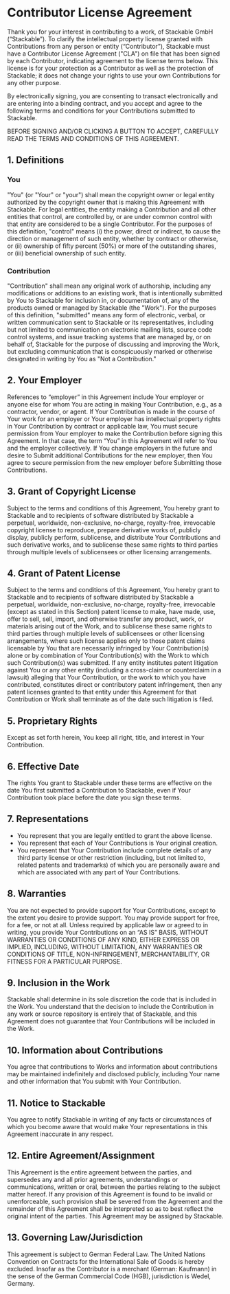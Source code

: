 # Contributor License Agreement

Thank you for your interest in contributing to a work, of Stackable GmbH (“Stackable”).
To clarify the intellectual property license granted with Contributions from any person or entity (“Contributor”), Stackable must have a Contributor License Agreement ("CLA") on file that has been signed by each Contributor, indicating agreement to the license terms below.
This license is for your protection as a Contributor as well as the protection of Stackable;
it does not change your rights to use your own Contributions for any other purpose.

By electronically signing, you are consenting to transact electronically and are entering into a binding contract, and you accept and agree to the following terms and conditions for your Contributions submitted to Stackable.

BEFORE SIGNING AND/OR CLICKING A BUTTON TO ACCEPT, CAREFULLY READ THE TERMS AND CONDITIONS OF THIS AGREEMENT.

## 1. Definitions

### You

"You" (or "Your" or "your") shall mean the copyright owner or legal entity authorized by the copyright owner that is making this Agreement with Stackable.
For legal entities, the entity making a Contribution and all other entities that control, are controlled by, or are under common control with that entity are considered to be a single Contributor.
For the purposes of this definition, "control" means (i) the power, direct or indirect, to cause the direction or management of such entity, whether by contract or otherwise, or (ii) ownership of fifty percent (50%) or more of the outstanding shares, or (iii) beneficial ownership of such entity.

### Contribution

"Contribution" shall mean any original work of authorship, including any modifications or additions to an existing work, that is intentionally submitted by You to Stackable for inclusion  in, or documentation of, any of the products owned or managed by Stackable (the "Work").
For the purposes of this definition, "submitted" means any form of electronic, verbal, or written communication sent to Stackable or its representatives, including but not limited to communication on electronic mailing lists, source code control systems, and issue tracking systems that are managed by, or on behalf of, Stackable for the purpose of discussing and improving the Work, but excluding communication that is conspicuously marked or otherwise designated in writing by You as "Not a Contribution."

## 2. Your Employer
References to “employer” in this Agreement include Your employer or anyone else for whom You are acting in making Your Contribution, e.g., as a contractor, vendor, or agent.
If Your Contribution is made in the course of Your work for an employer or Your employer has intellectual property rights in Your Contribution by contract or applicable law, You must secure permission from Your employer to make the Contribution before signing this Agreement.
In that case, the term “You” in this Agreement will refer to You and the employer collectively.
If You change employers in the future and desire to Submit additional Contributions for the new employer, then You agree to secure permission from the new employer before Submitting those Contributions.

## 3. Grant of Copyright License
Subject to the terms and conditions of this Agreement, You hereby grant to Stackable and to recipients of software distributed by Stackable a perpetual, worldwide, non-exclusive, no-charge, royalty-free, irrevocable copyright license to reproduce, prepare derivative works of, publicly display, publicly perform, sublicense, and distribute Your Contributions and such derivative works, and to sublicense these same rights to third parties through multiple levels of sublicensees or other licensing arrangements.

## 4. Grant of Patent License
Subject to the terms and conditions of this Agreement, You hereby grant to Stackable and to recipients of software distributed by Stackable a perpetual, worldwide, non-exclusive, no-charge, royalty-free, irrevocable (except as stated in this Section) patent license to make, have made, use, offer to sell, sell, import, and otherwise transfer any product, work, or materials arising out of the Work, and to sublicense these same rights to third parties through multiple levels of sublicensees or other licensing arrangements, where such license applies only to those patent claims licensable by You that are necessarily infringed by Your Contribution(s) alone or by combination of Your Contribution(s) with the Work to which such Contribution(s) was submitted.
If any entity institutes patent litigation against You or any other entity (including a cross-claim or counterclaim in a lawsuit) alleging that Your Contribution, or the work to which you have contributed, constitutes direct or contributory patent infringement, then any patent licenses granted to that entity under this Agreement for that Contribution or Work shall terminate as of the date such litigation is filed.

## 5. Proprietary Rights
Except as set forth herein, You keep all right, title, and interest in Your Contribution.

## 6. Effective Date
The rights You grant to Stackable under these terms are effective on the date You first submitted a Contribution to  Stackable, even if Your Contribution took place before the date you sign these terms.

## 7. Representations
* You represent that you are legally entitled to grant the above license.
* You represent that each of Your Contributions is Your original creation.
* You represent that Your Contribution include complete details of any third party license or other restriction (including, but not limited to, related patents and trademarks) of which you are personally aware and which are associated with any part of Your Contributions.

## 8. Warranties
You are not expected to provide support for Your Contributions, except to the extent you desire to provide support.
You may provide support for free, for a fee, or not at all.
Unless required by applicable law or agreed to in writing, you provide Your Contributions on an “AS IS” BASIS, WITHOUT WARRANTIES OR CONDITIONS OF ANY KIND, EITHER EXPRESS OR IMPLIED, INCLUDING, WITHOUT LIMITATION, ANY WARRANTIES OR CONDITIONS OF TITLE, NON-INFRINGEMENT, MERCHANTABILITY, OR FITNESS FOR A PARTICULAR PURPOSE.

## 9. Inclusion in the Work
Stackable shall determine in its sole discretion the code that is included in the Work.
You understand that the decision to include the Contribution in any work or source repository is entirely that of Stackable, and this Agreement does not guarantee that Your Contributions will be included in the Work.

## 10. Information about Contributions
You agree that contributions to Works and information about contributions may be maintained indefinitely and disclosed publicly, including Your name and other information that You submit with Your Contribution.

## 11. Notice to Stackable
You agree to notify Stackable in writing of any facts or circumstances of which you become aware that would make Your representations in this Agreement inaccurate in any respect.

## 12. Entire Agreement/Assignment
This Agreement is the entire agreement between the parties, and supersedes any and all prior agreements, understandings or communications, written or oral, between the parties relating to the subject matter hereof.
If any provision of this Agreement is found to be invalid or unenforceable, such provision shall be severed from the Agreement and the remainder of this Agreement shall be interpreted so as to best reflect the original intent of the parties.
This Agreement may be assigned by Stackable.

## 13. Governing Law/Jurisdiction
This agreement is subject to German Federal Law.
The United Nations Convention on Contracts for the International Sale of Goods is hereby excluded.
Insofar as the Contributor is a merchant (German: Kaufmann) in the sense of the German Commercial Code (HGB), jurisdiction is Wedel, Germany.
